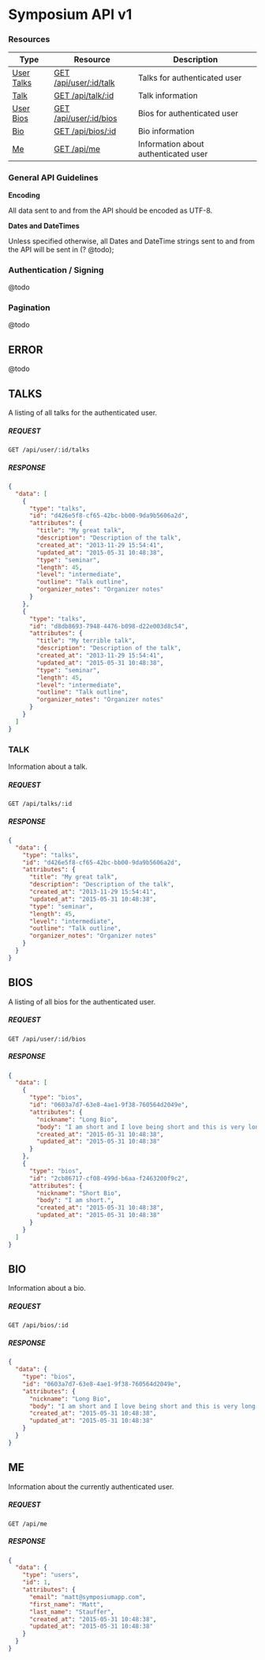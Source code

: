 # Symposium API v1

### Resources

Type                              | Resource                                                                    | Description
----------------------------------|-----------------------------------------------------------------------------|------------
[User Talks](#talk)               | [GET /api/user/:id/talk](#talks)                                            | Talks for authenticated user
[Talk](#talk)                     | [GET /api/talk/:id](#talk)                                                  | Talk information
[User Bios](#bios)                | [GET /api/user/:id/bios](#bios)                                             | Bios for authenticated user
[Bio](#bio)                       | [GET /api/bios/:id](#bio)                                                   | Bio information
[Me](#me)                         | [GET /api/me](#me)                                                          | Information about authenticated user

### General API Guidelines

**Encoding**

All data sent to and from the API should be encoded as UTF-8.

**Dates and DateTimes**

Unless specified otherwise, all Dates and DateTime strings sent to and from the
API will be sent in (? @todo);

### Authentication / Signing
@todo

### Pagination
@todo

## ERROR
@todo

## TALKS

A listing of all talks for the authenticated user.

##### REQUEST

```
GET /api/user/:id/talks
```

##### RESPONSE

```json
{
  "data": [
    {
      "type": "talks",
      "id": "d426e5f8-cf65-42bc-bb00-9da9b5606a2d",
      "attributes": {
        "title": "My great talk",
        "description": "Description of the talk",
        "created_at": "2013-11-29 15:54:41",
        "updated_at": "2015-05-31 10:48:38",
        "type": "seminar",
        "length": 45,
        "level": "intermediate",
        "outline": "Talk outline",
        "organizer_notes": "Organizer notes"
      }
    },
    {
      "type": "talks",
      "id": "d8db8693-7948-4476-b098-d22e003d8c54",
      "attributes": {
        "title": "My terrible talk",
        "description": "Description of the talk",
        "created_at": "2013-11-29 15:54:41",
        "updated_at": "2015-05-31 10:48:38",
        "type": "seminar",
        "length": 45,
        "level": "intermediate",
        "outline": "Talk outline",
        "organizer_notes": "Organizer notes"
      }
    }
  ]
}
```

### TALK

Information about a talk.

##### REQUEST

```
GET /api/talks/:id
```

##### RESPONSE

```json
{
  "data": {
    "type": "talks",
    "id": "d426e5f8-cf65-42bc-bb00-9da9b5606a2d",
    "attributes": {
      "title": "My great talk",
      "description": "Description of the talk",
      "created_at": "2013-11-29 15:54:41",
      "updated_at": "2015-05-31 10:48:38",
      "type": "seminar",
      "length": 45,
      "level": "intermediate",
      "outline": "Talk outline",
      "organizer_notes": "Organizer notes"
    }
  }
}
```

## BIOS

A listing of all bios for the authenticated user.

##### REQUEST

```
GET /api/user/:id/bios
```

##### RESPONSE

```json
{
  "data": [
    {
      "type": "bios",
      "id": "0603a7d7-63e8-4ae1-9f38-760564d2049e",
      "attributes": {
        "nickname": "Long Bio",
        "body": "I am short and I love being short and this is very long.",
        "created_at": "2015-05-31 10:48:38",
        "updated_at": "2015-05-31 10:48:38"
      }
    },
    {
      "type": "bios",
      "id": "2cb86717-cf08-499d-b6aa-f2463200f9c2",
      "attributes": {
        "nickname": "Short Bio",
        "body": "I am short.",
        "created_at": "2015-05-31 10:48:38",
        "updated_at": "2015-05-31 10:48:38"
      }
    }
  ]
}
```

## BIO

Information about a bio.

##### REQUEST

```
GET /api/bios/:id
```

##### RESPONSE

```json
{
  "data": {
    "type": "bios",
    "id": "0603a7d7-63e8-4ae1-9f38-760564d2049e",
    "attributes": {
      "nickname": "Long Bio",
      "body": "I am short and I love being short and this is very long.",
      "created_at": "2015-05-31 10:48:38",
      "updated_at": "2015-05-31 10:48:38"
    }
  }
}
```

## ME
Information about the currently authenticated user.

##### REQUEST

```
GET /api/me
```

##### RESPONSE

```json
{
  "data": {
    "type": "users",
    "id": 1,
    "attributes": {
      "email": "matt@symposiumapp.com",
      "first_name": "Matt",
      "last_name": "Stauffer",
      "created_at": "2015-05-31 10:48:38",
      "updated_at": "2015-05-31 10:48:38"
    }
  }
}
```
